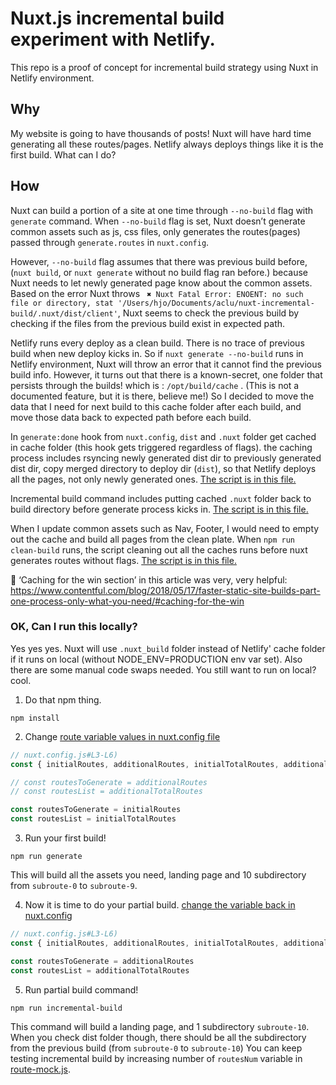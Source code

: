 # Nuxt.js incremental build experiment with Netlify.

This repo is a proof of concept for incremental build strategy using Nuxt in Netlify environment.

## Why

My website is going to have thousands of posts! Nuxt will have hard time generating all these routes/pages. Netlify always deploys things like it is the first build. What can I do?

## How

Nuxt can build a portion of a site at one time through `--no-build` flag with `generate` command. When `--no-build` flag is set, Nuxt doesn’t generate common assets such as js, css files, only generates the routes(pages) passed through `generate.routes` in `nuxt.config`.

However, `--no-build` flag assumes that there was previous build before, (`nuxt build`, or `nuxt generate` without no build flag ran before.) because Nuxt needs to let newly generated page know about the common assets. Based on the error Nuxt throws ` ✖ Nuxt Fatal Error: ENOENT: no such file or directory, stat '/Users/hjo/Documents/aclu/nuxt-incremental-build/.nuxt/dist/client'`, Nuxt seems to check the previous build by checking if the files from the previous build exist in expected path.

Netlify runs every deploy as a clean build. There is no trace of previous build when new deploy kicks in. So if `nuxt generate --no-build` runs in Netlify environment, Nuxt will throw an error that it cannot find the previous build info. However, it turns out that there is a known-secret, one folder that persists through the builds! which is : `/opt/build/cache` . (This is not a documented feature, but it is there, believe me!) So I decided to move the data that I need for next build to this cache folder after each build, and move those data back to expected path before each build.

In `generate:done` hook from `nuxt.config`, `dist` and `.nuxt` folder get cached in cache folder (this hook gets triggered regardless of flags). the caching process includes rsyncing newly generated dist dir to previously generated dist dir, copy merged directory to deploy dir (`dist`), so that Netlify deploys all the pages, not only newly generated ones. [The script is in this file.](https://github.com/hanbyul-here/nuxt-incremental-build-exp/blob/master/cache-me.js)

Incremental build command includes putting cached `.nuxt` folder back to build directory before generate process kicks in. [The script is in this file.](https://github.com/hanbyul-here/nuxt-incremental-build-exp/blob/master/move-cache-back.js)

When I update common assets such as Nav, Footer, I would need to empty out the cache and build all pages from the clean plate. When `npm run clean-build` runs, the script cleaning out all the caches runs before nuxt generates routes without flags. [The script is in this file.](https://github.com/hanbyul-here/nuxt-incremental-build-exp/blob/master/empty-cache.js)

🌟 ‘Caching for the win section’ in this article was very, very helpful: https://www.contentful.com/blog/2018/05/17/faster-static-site-builds-part-one-process-only-what-you-need/#caching-for-the-win

### OK, Can I run this locally?

Yes yes yes. Nuxt will use `.nuxt_build` folder instead of Netlify' cache folder if it runs on local (without NODE_ENV=PRODUCTION env var set). Also there are some manual code swaps needed. You still want to run on local? cool.

1. Do that npm thing.

```
npm install
```

2. Change [route variable values in nuxt.config file](https://github.com/hanbyul-here/nuxt-incremental-build-exp/blob/master/nuxt.config.js#L5-L6)
```js
// nuxt.config.js#L3-L6)
const { initialRoutes, additionalRoutes, initialTotalRoutes, additionalTotalRoutes } = mockRoutes

// const routesToGenerate = additionalRoutes
// const routesList = additionalTotalRoutes

const routesToGenerate = initialRoutes
const routesList = initialTotalRoutes
```

3. Run your first build!

```
npm run generate
```
This will build all the assets you need, landing page and 10 subdirectory from `subroute-0` to `subroute-9`.

4. Now it is time to do your partial build. [change the variable back in nuxt.config](https://github.com/hanbyul-here/nuxt-incremental-build-exp/blob/master/nuxt.config.js#L5-L6)

```js
// nuxt.config.js#L3-L6)
const { initialRoutes, additionalRoutes, initialTotalRoutes, additionalTotalRoutes } = mockRoutes

const routesToGenerate = additionalRoutes
const routesList = additionalTotalRoutes
```

5. Run partial build command!

```
npm run incremental-build
```

This command will build a landing page, and 1 subdirectory `subroute-10`. When you check dist folder though, there should be all the subdirectory from the previous build (from `subroute-0` to `subroute-10`) You can keep testing incremental build by increasing number of `routesNum` variable in [route-mock.js](https://github.com/hanbyul-here/nuxt-incremental-build-exp/blob/master/route-mock.js#L1).

